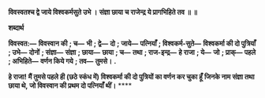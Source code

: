 **विवस्वतश्च द्वे जाये विश्वकर्मसुते उभे ।** **संज्ञा छाया च राजेन्द्र ये प्रागभिहिते तव ॥ ॥** 

**शब्दार्थ** 

**विवस्वत:—** **विवस्वान की** **; च—** **भी** **; द्वे—** **दो** **; जाये—** **पत्नियाँ** **; विश्वकर्म-सुते—** **विश्वकर्मा की दो पुत्रियाँ** **; उभे—** **दोनों** **; संज्ञा—** **संज्ञा** **; छाया—** **छाया** **; च—** **तथा** **; राज-इन्द्र—** **हे राजा** **; ये—** **जो** **; प्राक्—** **पहले** **; अभिहिते—** **वर्णन किये गये** **; तव—** **तुमसे।** **.** 

**हे राजा! मैं तुमसे पहले ही (छठे स्कंध में) विश्वकर्मा की दो पुत्रियों का वर्णन कर चुका हूँ** **जिनके नाम संज्ञा तथा छाया थे, जो विवस्वान की प्रथम दो पत्नियाँ थीं।** **** 